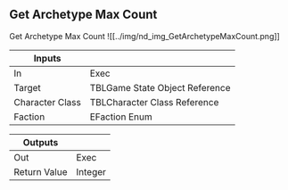## Get Archetype Max Count
Get Archetype Max Count
![[../img/nd_img_GetArchetypeMaxCount.png]]

|Inputs||
|--|--|
| In | Exec |
| Target | TBLGame State Object Reference |
| Character Class | TBLCharacter Class Reference |
| Faction | EFaction Enum |

|Outputs||
|--|--|
| Out | Exec |
| Return Value | Integer |
